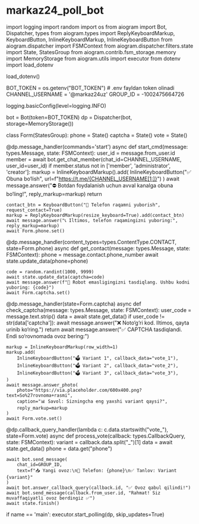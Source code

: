 # markaz24_poll_bot
import logging
import random
import os
from aiogram import Bot, Dispatcher, types
from aiogram.types import ReplyKeyboardMarkup, KeyboardButton, InlineKeyboardMarkup, InlineKeyboardButton
from aiogram.dispatcher import FSMContext
from aiogram.dispatcher.filters.state import State, StatesGroup
from aiogram.contrib.fsm_storage.memory import MemoryStorage
from aiogram.utils import executor
from dotenv import load_dotenv

load_dotenv()

BOT_TOKEN = os.getenv("BOT_TOKEN")  # .env fayldan token olinadi
CHANNEL_USERNAME = '@markaz24uz'
GROUP_ID = -1002475664726

logging.basicConfig(level=logging.INFO)

bot = Bot(token=BOT_TOKEN)
dp = Dispatcher(bot, storage=MemoryStorage())

class Form(StatesGroup):
    phone = State()
    captcha = State()
    vote = State()

@dp.message_handler(commands='start')
async def start_cmd(message: types.Message, state: FSMContext):
    user_id = message.from_user.id
    member = await bot.get_chat_member(chat_id=CHANNEL_USERNAME, user_id=user_id)
    if member.status not in ['member', 'administrator', 'creator']:
        markup = InlineKeyboardMarkup().add(
            InlineKeyboardButton("✅ Obuna bo‘lish", url=f"https://t.me/{CHANNEL_USERNAME[1:]}")
        )
        await message.answer("⛔ Botdan foydalanish uchun avval kanalga obuna bo‘ling!", reply_markup=markup)
        return

    contact_btn = KeyboardButton("📲 Telefon raqamni yuborish", request_contact=True)
    markup = ReplyKeyboardMarkup(resize_keyboard=True).add(contact_btn)
    await message.answer("📞 Iltimos, telefon raqamingizni yuboring:", reply_markup=markup)
    await Form.phone.set()

@dp.message_handler(content_types=types.ContentType.CONTACT, state=Form.phone)
async def get_contact(message: types.Message, state: FSMContext):
    phone = message.contact.phone_number
    await state.update_data(phone=phone)

    code = random.randint(1000, 9999)
    await state.update_data(captcha=code)
    await message.answer(f"🤖 Robot emasligingizni tasdiqlang. Ushbu kodni yuboring: {code}")
    await Form.captcha.set()

@dp.message_handler(state=Form.captcha)
async def check_captcha(message: types.Message, state: FSMContext):
    user_code = message.text.strip()
    data = await state.get_data()
    if user_code != str(data['captcha']):
        await message.answer("❌ Noto‘g‘ri kod. Iltimos, qayta urinib ko‘ring.")
        return
    await message.answer("✅ CAPTCHA tasdiqlandi. Endi so‘rovnomada ovoz bering:")

    markup = InlineKeyboardMarkup(row_width=1)
    markup.add(
        InlineKeyboardButton("🗳 Variant 1", callback_data="vote_1"),
        InlineKeyboardButton("🗳 Variant 2", callback_data="vote_2"),
        InlineKeyboardButton("🗳 Variant 3", callback_data="vote_3"),
    )
    await message.answer_photo(
        photo="https://via.placeholder.com/600x400.png?text=So%27rovnoma+rasmi",
        caption="📊 Savol: Sizningcha eng yaxshi variant qaysi?",
        reply_markup=markup
    )
    await Form.vote.set()

@dp.callback_query_handler(lambda c: c.data.startswith("vote_"), state=Form.vote)
async def process_vote(callback: types.CallbackQuery, state: FSMContext):
    variant = callback.data.split("_")[1]
    data = await state.get_data()
    phone = data.get("phone")

    await bot.send_message(
        chat_id=GROUP_ID,
        text=f"📥 Yangi ovoz:\n📱 Telefon: {phone}\n✅ Tanlov: Variant {variant}"
    )
    await bot.answer_callback_query(callback.id, "✅ Ovoz qabul qilindi!")
    await bot.send_message(callback.from_user.id, "Rahmat! Siz muvaffaqiyatli ovoz berdingiz ✅")
    await state.finish()

if name == 'main':
    executor.start_polling(dp, skip_updates=True)

